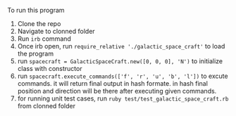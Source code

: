 To run this program

1. Clone the repo
2. Navigate to clonned folder
3. Run `irb` command
4. Once irb open, run  `require_relative './galactic_space_craft'` to load the program
5. run `spacecraft = GalacticSpaceCraft.new([0, 0, 0], 'N')` to initialize class with constructor
6. run `spacecraft.execute_commands(['f', 'r', 'u', 'b', 'l'])` to excute commands. it will return final output in hash formate. in hash final position and direction will be there after executing given commands.
7. for running unit test cases, run `ruby test/test_galactic_space_craft.rb` from clonned folder
